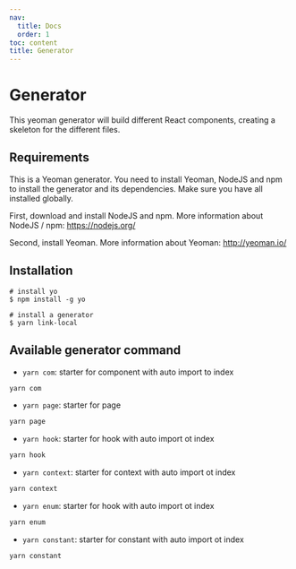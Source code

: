 ```yaml
---
nav:
  title: Docs
  order: 1
toc: content
title: Generator
---
```


# Generator
This yeoman generator will build different React components, creating a skeleton for the different files.

## Requirements

This is a Yeoman generator. You need to install Yeoman, NodeJS and npm to install the generator and its dependencies. Make sure you have all installed globally.

First, download and install NodeJS and npm. More information about NodeJS / npm: https://nodejs.org/

Second, install Yeoman. More information about Yeoman: http://yeoman.io/

## Installation

```
# install yo
$ npm install -g yo

# install a generator
$ yarn link-local
```

## Available generator command

- `yarn com`: starter for component with auto import to index

```bash
yarn com
```

- `yarn page`: starter for page

```bash
yarn page
```

- `yarn hook`: starter for hook with auto import ot index

```bash
yarn hook
```

- `yarn context`: starter for context with auto import ot index

```bash
yarn context
```

- `yarn enum`: starter for hook with auto import ot index

```bash
yarn enum
```

- `yarn constant`: starter for constant with auto import ot index

```bash
yarn constant
```
